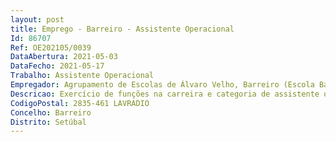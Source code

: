 ```yaml
--- 
layout: post
title: Emprego - Barreiro - Assistente Operacional
Id: 86707
Ref: OE202105/0039
DataAbertura: 2021-05-03
DataFecho: 2021-05-17
Trabalho: Assistente Operacional
Empregador: Agrupamento de Escolas de Álvaro Velho, Barreiro (Escola Básica Álvaro Velho, Lavradio, Barreiro - Sede)
Descricao: Exercício de funções na carreira e categoria de assistente operacional.
CodigoPostal: 2835-461 LAVRADIO
Concelho: Barreiro
Distrito: Setúbal
--- 
```

